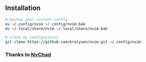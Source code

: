 ## Installation
```bash
# backup your current config
mv ~/.config/nvim ~/.config/nvim.bak
mv ~/.local/share/nvim ~/.local/share/nvim.bak

# clone my configuration
git clone https://github.com/krolyxon/nvim.git ~/.config/nvim
```

### Thanks to [NvChad](https://github.com/nvchad/nvchad)
